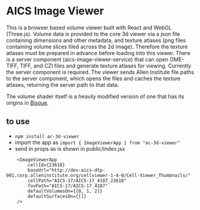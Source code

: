 # AICS Image Viewer

This is a browser based volume viewer built with React and WebGL (Three.js).
Volume data is provided to the core 3d viewer via a json file containing dimensions and other metadata, and texture atlases (png files containing volume slices tiled across the 2d image).
Therefore the texture atlases must be prepared in advance before loading into this viewer.
There is a server component (aics-image-viewer-service) that can open OME-TIFF, TIFF, and CZI files and generate texture atlases for viewing.  Currently the server component is required.  The viewer sends Allen Institute file paths to the server component, which opens the files and caches the texture atlases, returning the server path to that data.

The volume shader itself is a heavily modified version of one that has its origins in [Bisque](http://bioimage.ucsb.edu/bisque).

## to use
- `npm install ac-3d-viewer`
- import the app as `import { ImageViewerApp } from "ac-3d-viewer"`
- send in props as is shown in public/index.jsx
```
    <ImageViewerApp
        cellId={23618}
        baseUrl="http://dev-aics-dtp-001.corp.alleninstitute.org/cellviewer-1-4-0/Cell-Viewer_Thumbnails/"
        cellPath="AICS-17/AICS-17_4187_23618"
        fovPath="AICS-17/AICS-17_4187"
        defaultVolumesOn={[0, 1, 2]}
        defaultSurfacesOn={[]}
    />
```
```
